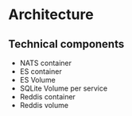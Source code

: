 # Architecture

## Technical components
- NATS container
- ES container
- ES Volume
- SQLite Volume per service
- Reddis container
- Reddis volume
